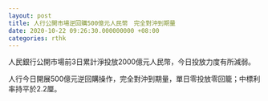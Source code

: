 ```yaml
---
layout: post
title: 人行公開市場逆回購500億元人民幣　完全對沖到期量
date: 2020-10-22 09:26:30.000000000 +08:00
categories: rthk
---
```


人民銀行公開市場前3日累計淨投放2000億元人民幣，今日投放力度有所減弱。

人行今日開展500億元逆回購操作，完全對沖到期量，單日零投放零回籠；中標利率持平於2.2厘。
